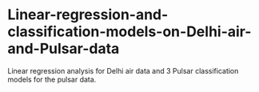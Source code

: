 # Linear-regression-and-classification-models-on-Delhi-air-and-Pulsar-data
Linear regression analysis for Delhi air data and 3 Pulsar classification models for the pulsar data.
